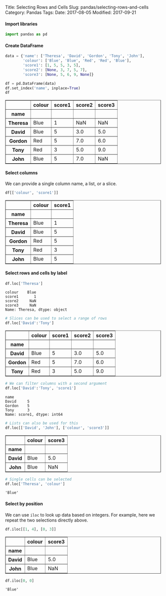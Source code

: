 Title: Selecting Rows and Cells
Slug: pandas/selecting-rows-and-cells
Category: Pandas
Tags:
Date: 2017-08-05
Modified: 2017-09-21

#### Import libraries


```python
import pandas as pd
```

#### Create DataFrame


```python
data = {'name': ['Theresa', 'David', 'Gordon', 'Tony', 'John'],
        'colour': ['Blue', 'Blue', 'Red', 'Red', 'Blue'],
        'score1': [1, 5, 5, 3, 5],
        'score2': [None, 3, 7, 5, 7],
        'score3': [None, 5, 6, 9, None]}

df = pd.DataFrame(data)
df.set_index('name', inplace=True)
df
```




<div>
<table border="1" class="dataframe">
  <thead>
    <tr style="text-align: right;">
      <th></th>
      <th>colour</th>
      <th>score1</th>
      <th>score2</th>
      <th>score3</th>
    </tr>
    <tr>
      <th>name</th>
      <th></th>
      <th></th>
      <th></th>
      <th></th>
    </tr>
  </thead>
  <tbody>
    <tr>
      <th>Theresa</th>
      <td>Blue</td>
      <td>1</td>
      <td>NaN</td>
      <td>NaN</td>
    </tr>
    <tr>
      <th>David</th>
      <td>Blue</td>
      <td>5</td>
      <td>3.0</td>
      <td>5.0</td>
    </tr>
    <tr>
      <th>Gordon</th>
      <td>Red</td>
      <td>5</td>
      <td>7.0</td>
      <td>6.0</td>
    </tr>
    <tr>
      <th>Tony</th>
      <td>Red</td>
      <td>3</td>
      <td>5.0</td>
      <td>9.0</td>
    </tr>
    <tr>
      <th>John</th>
      <td>Blue</td>
      <td>5</td>
      <td>7.0</td>
      <td>NaN</td>
    </tr>
  </tbody>
</table>
</div>



#### Select columns
We can provide a single column name, a list, or a slice.


```python
df[['colour', 'score1']]
```




<div>
<table border="1" class="dataframe">
  <thead>
    <tr style="text-align: right;">
      <th></th>
      <th>colour</th>
      <th>score1</th>
    </tr>
    <tr>
      <th>name</th>
      <th></th>
      <th></th>
    </tr>
  </thead>
  <tbody>
    <tr>
      <th>Theresa</th>
      <td>Blue</td>
      <td>1</td>
    </tr>
    <tr>
      <th>David</th>
      <td>Blue</td>
      <td>5</td>
    </tr>
    <tr>
      <th>Gordon</th>
      <td>Red</td>
      <td>5</td>
    </tr>
    <tr>
      <th>Tony</th>
      <td>Red</td>
      <td>3</td>
    </tr>
    <tr>
      <th>John</th>
      <td>Blue</td>
      <td>5</td>
    </tr>
  </tbody>
</table>
</div>



#### Select rows and cells by label


```python
df.loc['Theresa']
```




    colour    Blue
    score1       1
    score2     NaN
    score3     NaN
    Name: Theresa, dtype: object




```python
# Slices can be used to select a range of rows
df.loc['David':'Tony']
```




<div>
<table border="1" class="dataframe">
  <thead>
    <tr style="text-align: right;">
      <th></th>
      <th>colour</th>
      <th>score1</th>
      <th>score2</th>
      <th>score3</th>
    </tr>
    <tr>
      <th>name</th>
      <th></th>
      <th></th>
      <th></th>
      <th></th>
    </tr>
  </thead>
  <tbody>
    <tr>
      <th>David</th>
      <td>Blue</td>
      <td>5</td>
      <td>3.0</td>
      <td>5.0</td>
    </tr>
    <tr>
      <th>Gordon</th>
      <td>Red</td>
      <td>5</td>
      <td>7.0</td>
      <td>6.0</td>
    </tr>
    <tr>
      <th>Tony</th>
      <td>Red</td>
      <td>3</td>
      <td>5.0</td>
      <td>9.0</td>
    </tr>
  </tbody>
</table>
</div>




```python
# We can filter columns with a second argument
df.loc['David':'Tony', 'score1']
```




    name
    David     5
    Gordon    5
    Tony      3
    Name: score1, dtype: int64




```python
# Lists can also be used for this
df.loc[['David', 'John'], ['colour', 'score3']]
```




<div>
<table border="1" class="dataframe">
  <thead>
    <tr style="text-align: right;">
      <th></th>
      <th>colour</th>
      <th>score3</th>
    </tr>
    <tr>
      <th>name</th>
      <th></th>
      <th></th>
    </tr>
  </thead>
  <tbody>
    <tr>
      <th>David</th>
      <td>Blue</td>
      <td>5.0</td>
    </tr>
    <tr>
      <th>John</th>
      <td>Blue</td>
      <td>NaN</td>
    </tr>
  </tbody>
</table>
</div>




```python
# Single cells can be selected
df.loc['Theresa', 'colour']
```




    'Blue'



#### Select by position
We can use `iloc` to look up data based on integers. For example, here we repeat the two selections directly above.


```python
df.iloc[[1, 4], [0, 3]]
```




<div>
<table border="1" class="dataframe">
  <thead>
    <tr style="text-align: right;">
      <th></th>
      <th>colour</th>
      <th>score3</th>
    </tr>
    <tr>
      <th>name</th>
      <th></th>
      <th></th>
    </tr>
  </thead>
  <tbody>
    <tr>
      <th>David</th>
      <td>Blue</td>
      <td>5.0</td>
    </tr>
    <tr>
      <th>John</th>
      <td>Blue</td>
      <td>NaN</td>
    </tr>
  </tbody>
</table>
</div>




```python
df.iloc[0, 0]
```




    'Blue'
